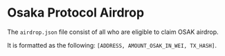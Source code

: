 # Osaka Protocol Airdrop
The `airdrop.json` file consist of all who are eligible to claim OSAK airdrop.

It is formatted as the following: `[ADDRESS, AMOUNT_OSAK_IN_WEI, TX_HASH]`.
